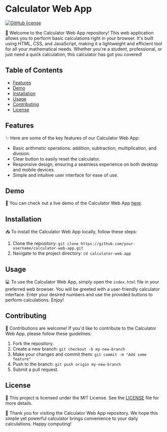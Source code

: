 # Calculator Web App

[![GitHub license](https://img.shields.io/badge/license-MIT-blue.svg)](https://github.com/your-username/calculator-web-app/blob/main/LICENSE)

🧮 Welcome to the Calculator Web App repository! This web application allows you to perform basic calculations right in your browser. It's built using HTML, CSS, and JavaScript, making it a lightweight and efficient tool for all your mathematical needs. Whether you're a student, professional, or just need a quick calculation, this calculator has got you covered!

## Table of Contents

- [Features](#features)
- [Demo](#demo)
- [Installation](#installation)
- [Usage](#usage)
- [Contributing](#contributing)
- [License](#license)

## Features

✨ Here are some of the key features of our Calculator Web App:

- Basic arithmetic operations: addition, subtraction, multiplication, and division.
- Clear button to easily reset the calculator.
- Responsive design, ensuring a seamless experience on both desktop and mobile devices.
- Simple and intuitive user interface for ease of use.

## Demo

🚀 You can check out a live demo of the Calculator Web App [here](https://aasn0119.github.io/calculator-web-app).

## Installation

📥 To install the Calculator Web App locally, follow these steps:

1. Clone the repository: `git clone https://github.com/your-username/calculator-web-app.git`
2. Navigate to the project directory: `cd calculator-web-app`

## Usage

💻 To use the Calculator Web App, simply open the `index.html` file in your preferred web browser. You will be greeted with a user-friendly calculator interface. Enter your desired numbers and use the provided buttons to perform calculations. Enjoy!

## Contributing

🤝 Contributions are welcome! If you'd like to contribute to the Calculator Web App, please follow these guidelines:

1. Fork the repository.
2. Create a new branch: `git checkout -b my-new-branch`
3. Make your changes and commit them: `git commit -m "Add some feature"`
4. Push to the branch: `git push origin my-new-branch`
5. Submit a pull request.

## License

📄 This project is licensed under the MIT License. See the [LICENSE](https://github.com/your-username/calculator-web-app/blob/main/LICENSE) file for more details.

🌟 Thank you for visiting the Calculator Web App repository. We hope this simple yet powerful calculator brings convenience to your daily calculations. Happy computing!